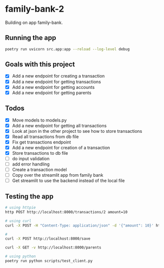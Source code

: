# family-bank-2
Building on app family-bank.

## Running the app

```bash
poetry run uvicorn src.app:app --reload --log-level debug
```

## Goals with this project

- [x] Add a new endpoint for creating a transaction
- [x] Add a new endpoint for getting transactions
- [x] Add a new endpoint for getting accounts
- [x] Add a new endpoint for getting parents

## Todos

- [x] Move models to models.py
- [x] Add a new endpoint for getting all transactions
- [x] Look at json in the other project to see how to store transactions
- [x]   Read all transactions from db file
- [x] Fix get transactions endpoint
- [x] Add a new endpoint for creation of a transaction
- [x]   Store transactions to db file
- [ ]   do input validation
- [ ]   add error handling
- [ ] Create a transaction model
- [ ] Copy over the streamlit app from family bank
- [ ] Get streamlit to use the backend instead of the local file

## Testing the app

```bash
# using httpie
http POST http://localhost:8000/transactions/2 amount=10
```

```bash
# using curl
curl -X POST -H "Content-Type: application/json" -d '{"amount": 10}' http://localhost:8000/transactions/2
```

```bash
# 
curl -X POST http://localhost:8000/save
```

```bash
curl -X GET -v http://localhost:8000/parents
```

```bash
# using python
poetry run python scripts/test_client.py
```
